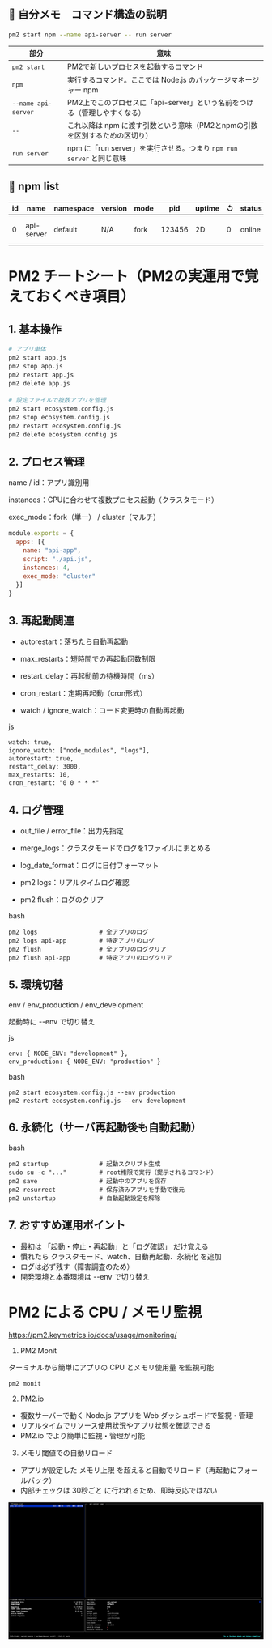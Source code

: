 ## 🧩 自分メモ　コマンド構造の説明

```bash
pm2 start npm --name api-server -- run server
```

| 部分 | 意味 |
|------|------|
| `pm2 start` | PM2で新しいプロセスを起動するコマンド |
| `npm` | 実行するコマンド。ここでは Node.js のパッケージマネージャー npm |
| `--name api-server` | PM2上でこのプロセスに「api-server」という名前をつける（管理しやすくなる） |
| `--` | これ以降は npm に渡す引数という意味（PM2とnpmの引数を区別するための区切り） |
| `run server` | npm に「run server」を実行させる。つまり `npm run server` と同じ意味 |


## 🧩 npm list

| id | name        | namespace | version | mode  | pid    | uptime | ↺ | status  | cpu | mem     | user     | watching |
|----|--------------|------------|----------|--------|--------|--------|---|----------|-----|---------|-----------|-----------|
| 0  | api-server   | default    | N/A      | fork   | 123456 | 2D     | 0 | online  | 0%  | 59.0mb | sample-user | enabled または disabled |



# PM2 チートシート（PM2の実運用で覚えておくべき項目）


## 1. 基本操作
```bash
# アプリ単体
pm2 start app.js
pm2 stop app.js
pm2 restart app.js
pm2 delete app.js

# 設定ファイルで複数アプリを管理
pm2 start ecosystem.config.js
pm2 stop ecosystem.config.js
pm2 restart ecosystem.config.js
pm2 delete ecosystem.config.js
```

## 2. プロセス管理
name / id：アプリ識別用

instances：CPUに合わせて複数プロセス起動（クラスタモード）

exec_mode：fork（単一） / cluster（マルチ）


```js
module.exports = {
  apps: [{
    name: "api-app",
    script: "./api.js",
    instances: 4,
    exec_mode: "cluster"
  }]
}
```

## 3. 再起動関連
- autorestart：落ちたら自動再起動

- max_restarts：短時間での再起動回数制限

- restart_delay：再起動前の待機時間（ms）

- cron_restart：定期再起動（cron形式）

- watch / ignore_watch：コード変更時の自動再起動

js
```
watch: true,
ignore_watch: ["node_modules", "logs"],
autorestart: true,
restart_delay: 3000,
max_restarts: 10,
cron_restart: "0 0 * * *"
```

## 4. ログ管理
- out_file / error_file：出力先指定

- merge_logs：クラスタモードでログを1ファイルにまとめる

- log_date_format：ログに日付フォーマット

- pm2 logs：リアルタイムログ確認

- pm2 flush：ログのクリア

bash
```
pm2 logs                 # 全アプリのログ
pm2 logs api-app         # 特定アプリのログ
pm2 flush                # 全アプリのログクリア
pm2 flush api-app        # 特定アプリのログクリア
```

## 5. 環境切替
env / env_production / env_development

起動時に --env <envname> で切り替え

js
```
env: { NODE_ENV: "development" },
env_production: { NODE_ENV: "production" }
```

bash
```
pm2 start ecosystem.config.js --env production
pm2 restart ecosystem.config.js --env development
```

## 6. 永続化（サーバ再起動後も自動起動）
bash
```
pm2 startup              # 起動スクリプト生成
sudo su -c "..."         # root権限で実行（提示されるコマンド）
pm2 save                 # 起動中のアプリを保存
pm2 resurrect            # 保存済みアプリを手動で復元
pm2 unstartup            # 自動起動設定を解除
```

## 7. おすすめ運用ポイント
- 最初は 「起動・停止・再起動」と「ログ確認」 だけ覚える
- 慣れたら クラスタモード、watch、自動再起動、永続化 を追加
- ログは必ず残す（障害調査のため）
- 開発環境と本番環境は --env で切り替え




# PM2 による CPU / メモリ監視

https://pm2.keymetrics.io/docs/usage/monitoring/  

1. PM2 Monit

ターミナルから簡単にアプリの CPU とメモリ使用量 を監視可能
```
pm2 monit
```

2. PM2.io
- 複数サーバーで動く Node.js アプリを Web ダッシュボードで監視・管理
- リアルタイムでリソース使用状況やアプリ状態を確認できる
- PM2.io でより簡単に監視・管理が可能

3. メモリ閾値での自動リロード
- アプリが設定した メモリ上限 を超えると自動でリロード（再起動にフォールバック）
- 内部チェックは 30秒ごと に行われるため、即時反応ではない

![](image.png)











